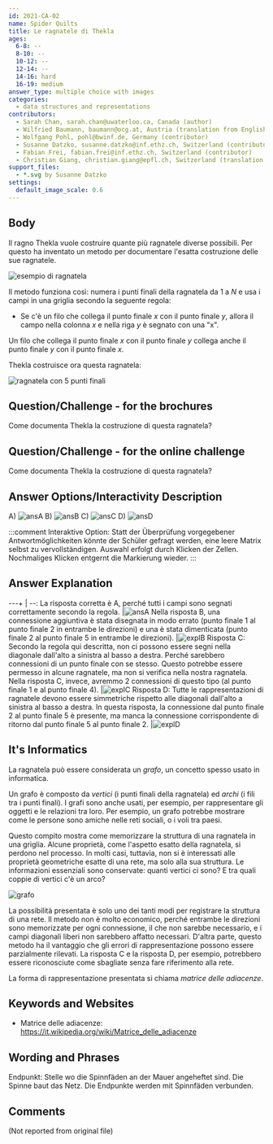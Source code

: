 ```yaml
---
id: 2021-CA-02
name: Spider Quilts
title: Le ragnatele di Thekla
ages:
  6-8: --
  8-10: --
  10-12: --
  12-14: --
  14-16: hard
  16-19: medium
answer_type: multiple choice with images
categories:
  - data structures and representations
contributors:
  - Sarah Chan, sarah.chan@uwaterloo.ca, Canada (author)
  - Wilfried Baumann, baumann@ocg.at, Austria (translation from English into German)
  - Wolfgang Pohl, pohl@bwinf.de, Germany (contributor)
  - Susanne Datzko, susanne.datzko@inf.ethz.ch, Switzerland (contributor, graphics)
  - Fabian Frei, fabian.frei@inf.ethz.ch, Switzerland (contributor)
  - Christian Giang, christian.giang@epfl.ch, Switzerland (translation from German into Italian)   
support_files:
  - *.svg by Susanne Datzko
settings:
  default_image_scale: 0.6
---
```



## Body

Il ragno Thekla vuole costruire quante più ragnatele diverse possibili. Per questo ha inventato un metodo per documentare l'esatta costruzione delle sue ragnatele.

![](graphics/2021-CA-02-taskbody.svg "esempio di ragnatela")

Il metodo funziona così: numera i punti finali della ragnatela da 1 a $N$ e usa i campi in una griglia secondo la seguente regola:
  - Se c'è un filo che collega il punto finale $x$ con il punto finale $y$, allora il campo nella colonna $x$ e nella riga $y$ è segnato con una "x".
  
  Un filo che collega il punto finale $x$ con il punto finale $y$ collega anche il punto finale $y$ con il punto finale $x$.

Thekla costruisce ora questa ragnatela:

![](graphics/2021-CA-02-question.svg "ragnatela con 5 punti finali")


## Question/Challenge - for the brochures

Come documenta Thekla la costruzione di questa ragnatela?


## Question/Challenge - for the online challenge

Come documenta Thekla la costruzione di questa ragnatela?


## Answer Options/Interactivity Description


 A)  ![ansA] 
 B)  ![ansB] 
 C)  ![ansC] 
 D)  ![ansD]

[ansA]: graphics/2021-CA-02-answerA.svg "risposta A"
[ansB]: graphics/2021-CA-02-answerB.svg "risposta B"
[ansC]: graphics/2021-CA-02-answerC.svg "risposta C"
[ansD]: graphics/2021-CA-02-answerD.svg "risposta D"

:::comment 
Interaktive Option:
Statt der Überprüfung vorgegebener Antwortmöglichkeiten könnte der Schüler gefragt werden, eine leere Matrix selbst zu vervollständigen. Auswahl erfolgt durch Klicken der Zellen. Nochmaliges Klicken entgernt die Markierung wieder.
:::


## Answer Explanation

---+ | --:
La risposta corretta è A, perché tutti i campi sono segnati correttamente secondo la regola.    |![ansA]
Nella risposta B, una connessione aggiuntiva è stata disegnata in modo errato (punto finale 1 al punto finale 2 in entrambe le direzioni) e una è stata dimenticata (punto finale 2 al punto finale 5 in entrambe le direzioni).    |![explB]
Risposta C: Secondo la regola qui descritta, non ci possono essere segni nella diagonale dall'alto a sinistra al basso a destra. Perché sarebbero connessioni di un punto finale con se stesso. Questo potrebbe essere permesso in alcune ragnatele, ma non si verifica nella nostra ragnatela. Nella risposta C, invece, avremmo 2 connessioni di questo tipo (al punto finale 1 e al punto finale 4).   |![explC]
Risposta D: Tutte le rappresentazioni di ragnatele devono essere simmetriche rispetto alle diagonali dall'alto a sinistra al basso a destra. In questa risposta, la connessione dal punto finale 2 al punto finale 5 è presente, ma manca la connessione corrispondente di ritorno dal punto finale 5 al punto finale 2.   |![explD]    

[ansA]: graphics/2021-CA-02-answerA.svg "soluzione giusta"
[explB]: graphics/2021-CA-02-explanationB.svg "spiegazione B"
[explC]: graphics/2021-CA-02-explanationC.svg "spiegazione C"
[explD]: graphics/2021-CA-02-explanationD.svg "spiegazione D"


## It's Informatics

La ragnatela può essere considerata un _grafo_, un concetto spesso usato in informatica.

Un grafo è composto da _vertici_ (i punti finali della ragnatela) ed _archi_ (i fili tra i punti finali). I grafi sono anche usati, per esempio, per rappresentare gli oggetti e le relazioni tra loro. Per esempio, un grafo potrebbe mostrare come le persone sono amiche nelle reti sociali, o i voli tra paesi.

Questo compito mostra come memorizzare la struttura di una ragnatela in una griglia. Alcune proprietà, come l'aspetto esatto della ragnatela, si perdono nel processo. In molti casi, tuttavia, non si è interessati alle proprietà geometriche esatte di una rete, ma solo alla sua struttura. Le informazioni essenziali sono conservate: quanti vertici ci sono? E tra quali coppie di vertici c'è un arco?

![](graphics/2021-CA-02-itsinformatics-compatible.svg "grafo")

La possibilità presentata è solo uno dei tanti modi per registrare la struttura di una rete. Il metodo non è molto economico, perché entrambe le direzioni sono memorizzate per ogni connessione, il che non sarebbe necessario, e i campi diagonali liberi non sarebbero affatto necessari. D'altra parte, questo metodo ha il vantaggio che gli errori di rappresentazione possono essere parzialmente rilevati. La risposta C e la risposta D, per esempio, potrebbero essere riconosciute come sbagliate senza fare riferimento alla rete.

La forma di rappresentazione presentata si chiama _matrice delle adiacenze_.


## Keywords and Websites

 - Matrice delle adiacenze: https://it.wikipedia.org/wiki/Matrice_delle_adiacenze


## Wording and Phrases

Endpunkt: Stelle wo die Spinnfäden an der Mauer angeheftet sind.
Die Spinne baut das Netz.
Die Endpunkte werden mit Spinnfäden verbunden.


## Comments

(Not reported from original file)
